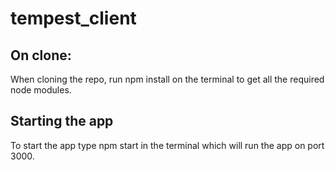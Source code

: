 # tempest_client

## On clone:
When cloning the repo, run npm install on the terminal to get all the required node modules.


## Starting the app
To start the app type npm start in the terminal which will run the app on port 3000.
